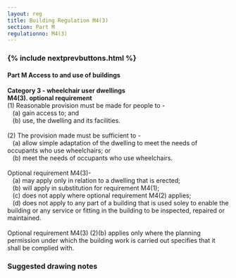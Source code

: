 ```yaml
---
layout: reg
title: Building Regulation M4(3)
section: Part M
regulationno: M4(3)
---
```


<div class="panel panel-primary">
  <div class="panel-heading">
    <h3 class="panel-title">
      {% include nextprevbuttons.html %}
        <h4>Part M Access to and use of buildings</h4>
    </h3>
  </div>
  <div class="panel-body">
    <p>
        <strong>Category 3 - wheelchair user dwellings</strong><br>
        <strong>M4(3). optional requirement</strong><br>
            (1) Reasonable provision must be made for people to -<br>
            &nbsp;&nbsp;&nbsp;(a) gain access to; and <br>
            &nbsp;&nbsp;&nbsp;(b) use, the dwelling and its facilities.<br><br>
            (2) The provision made must be sufficient to -<br>
            &nbsp;&nbsp;&nbsp;(a) allow simple adaptation of the dwelling to meet the needs of occupants who use wheelchairs; or<br>
            &nbsp;&nbsp;&nbsp;(b) meet the needs of occupants who use wheelchairs.<br><br>
            Optional requirement M4(3)-<br>
            &nbsp;&nbsp;&nbsp;(a) may apply only in relation to a dwelling that is erected;<br>
            &nbsp;&nbsp;&nbsp;(b) will apply in substitution for requirement M4(1);<br>
            &nbsp;&nbsp;&nbsp;(c) does not apply where optional requirement M4(2) applies;<br>
            &nbsp;&nbsp;&nbsp;(d) does not apply to any part of a building that is used soley to enable the building or any service or fitting in the building to be inspected, repaired or maintained.<br><br>
            Optional requirement M4(3) (2)(b) applies only where the planning permission under which the building work is carried out specifies that it shall be complied with.
    </p>
  </div>
</div>



### Suggested drawing notes